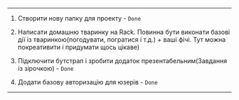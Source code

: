 ***
1. Створити нову папку для проекту - `Done`

2. Написати домашню тваринку на Rack. Повинна бути виконати базові дії із тваринкою(погодувати, погратися і т.д.) + ваші фічі. Тут можна покреативити і придумати щось цікаве)

3. Підключити бутстрап і зробити додаток презентабельним(Завдання із зірочкою) - `Done`

4. Додати базову авторизацію для юзерів - `Done`
***